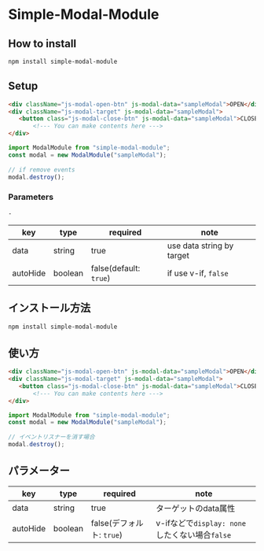 # Simple-Modal-Module
##    How to install
```bash
npm install simple-modal-module
```

##    Setup

 ```html
<div className="js-modal-open-btn" js-modal-data="sampleModal">OPEN</div>
<div className="js-modal-target" js-modal-data="sampleModal">
    <button class="js-modal-close-btn" js-modal-data="sampleModal">CLOSE</button>
        <!--- You can make contents here --->
</div>
```
      
```javascript
import ModalModule from "simple-modal-module";
const modal = new ModalModule("sampleModal");
            
// if remove events
modal.destroy();
```
### Parameters
    - 
| key | type | required             | note                      |
|------|--------|----------------------|---------------------------|
| data | string | true                 | use data string by target |
| autoHide | boolean | false(default: `true`) | if use v-if, `false`      |
    
##    インストール方法
```bash
npm install simple-modal-module
```

##    使い方
 ```html
<div className="js-modal-open-btn" js-modal-data="sampleModal">OPEN</div>
<div className="js-modal-target" js-modal-data="sampleModal">
    <button class="js-modal-close-btn" js-modal-data="sampleModal">CLOSE</button>
        <!--- You can make contents here --->
</div>
```

```javascript
import ModalModule from "simple-modal-module";
const modal = new ModalModule("sampleModal");
            
// イベントリスナーを消す場合
modal.destroy();
```

## パラメーター

| key      | type | required                                                | note                                 |
|----------|------|---------------------------------------------------------|--------------------------------------|
| data     | string | true                                                    | ターゲットのdata属性                         |
| autoHide | boolean | false(デフォルト: `true`) | v-ifなどで`display: none`したくない場合`false` |
